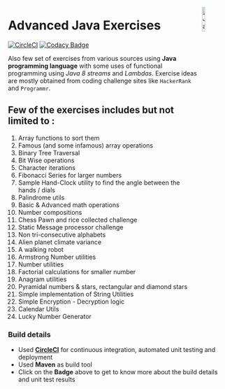 <img src="https://seeklogo.com/images/J/java-logo-7F8B35BAB3-seeklogo.com.png"
     alt="Java Logo"
     style="float: right; margin-left: 10px;" 
     width="12%"
     height="12%"
     align="right"/>

# Advanced Java Exercises

[![CircleCI](https://circleci.com/gh/Vignesh-Durairaj/Java-Exercises.svg?style=svg)](https://circleci.com/gh/Vignesh-Durairaj/Java-Exercises) 
[![Codacy Badge](https://api.codacy.com/project/badge/Grade/90a4e8d774414db5a3805b2d62fd2f4e)](https://app.codacy.com/app/Vignesh-Durairaj/Java-Exercises?utm_source=github.com&utm_medium=referral&utm_content=Vignesh-Durairaj/Java-Exercises&utm_campaign=Badge_Grade_Dashboard)

Also few set of exercises from various sources using **Java programming language** with some uses of functional programming using *Java 8 streams* and *Lambdas*. Exercise ideas are mostly obtained from coding challenge sites like `HackerRank` and `Programmr`.

## Few of the exercises includes but not limited to :

1. Array functions to sort them
2. Famous (and some infamous) array operations
3. Binary Tree Traversal
4. Bit Wise operations
5. Character iterations
6. Fibonacci Series for larger numbers
7. Sample Hand-Clock utility to find the angle between the hands / dials
8. Palindrome utils
9. Basic & Advanced math operations
10. Number compositions
11. Chess Pawn and rice collected challenge
12. Static Message processor challenge
13. Non tri-consecutive alphabets
14. Alien planet climate variance
15. A walking robot
16. Armstrong Number utilities
17. Number utilities
18. Factorial calculations for smaller number
19. Anagram utilities
20. Pyramidal numbers & stars, rectangular and diamond stars
21. Simple implementation of String Utilities
22. Simple Encryption - Decryption logic
23. Calendar Utils
24. Lucky Number Generator


### Build details
- Used **[CircleCI](https://circleci.com/)** for continuous integration, automated unit testing and deployment
- Used **Maven** as build tool
- Click on the **Badge** above to get to know more about the build details and unit test results
